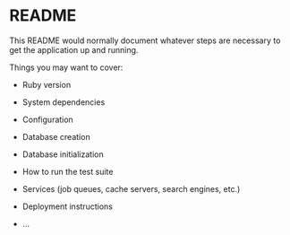 # README



This README would normally document whatever steps are necessary to get the
application up and running.

Things you may want to cover: 

* Ruby version

* System dependencies

* Configuration

* Database creation

* Database initialization

* How to run the test suite

* Services (job queues, cache servers, search engines, etc.)

* Deployment instructions

* ...
